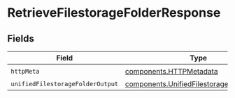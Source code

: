 # RetrieveFilestorageFolderResponse


## Fields

| Field                                                                                                  | Type                                                                                                   | Required                                                                                               | Description                                                                                            |
| ------------------------------------------------------------------------------------------------------ | ------------------------------------------------------------------------------------------------------ | ------------------------------------------------------------------------------------------------------ | ------------------------------------------------------------------------------------------------------ |
| `httpMeta`                                                                                             | [components.HTTPMetadata](../../models/components/httpmetadata.md)                                     | :heavy_check_mark:                                                                                     | N/A                                                                                                    |
| `unifiedFilestorageFolderOutput`                                                                       | [components.UnifiedFilestorageFolderOutput](../../models/components/unifiedfilestoragefolderoutput.md) | :heavy_minus_sign:                                                                                     | N/A                                                                                                    |